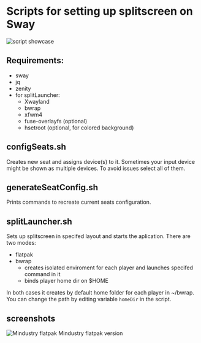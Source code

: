 # Scripts for setting up splitscreen on Sway
![script showcase](https://github.com/tudusek/sway-splitscreen/assets/112270296/29f79d02-d42a-4abd-8515-1ef0fd09eaa9)
## Requirements:
  - sway
  - jq
  - zenity
  - for splitLauncher:
    - Xwayland
    - bwrap
    - xfwm4
    - fuse-overlayfs (optional)
    - hsetroot (optional, for colored background)

## configSeats.sh
Creates new seat and assigns device(s) to it.
Sometimes your input device might be shown as multiple devices. To avoid issues select all of them.


## generateSeatConfig.sh
Prints commands to recreate current seats configuration.

## splitLauncher.sh
Sets up splitscreen in specifed layout and starts the aplication.
There are two modes:
  - flatpak
  - bwrap
    - creates isolated enviroment for each player and launches specifed command in it
    - binds player home dir on $HOME

In both cases it creates by default home folder for each player in ~/bwrap. You can change the path by editing variable `homeDir` in the script.

## screenshots
![Mindustry flatpak](https://github.com/tudusek/sway-splitscreen/assets/112270296/de4379e0-748a-4490-8723-9930fac3b597)
Mindustry flatpak version
